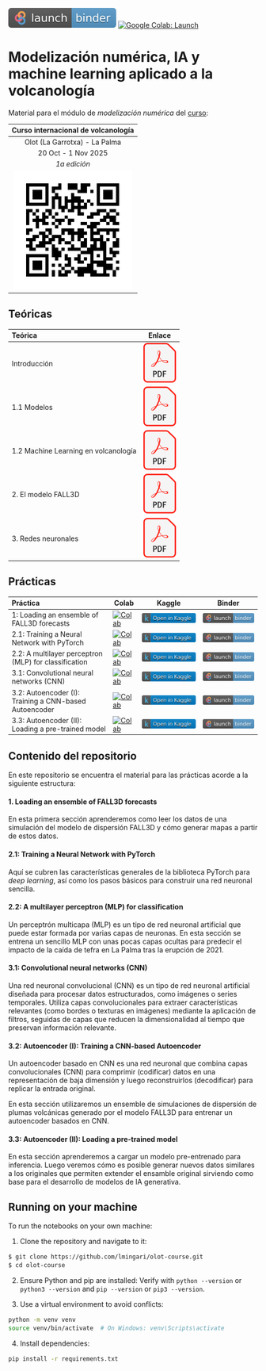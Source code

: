 [![Binder][binder-badge]](https://mybinder.org/v2/gh/lmingari/olot-course/master)
[![Google Colab: Launch][colab-launch]](https://colab.research.google.com/github/lmingari/olot-course/blob/master/)

# Modelización numérica, IA y machine learning aplicado a la volcanología

Material para el módulo de _modelización numérica_ del [curso][web]:

| __Curso internacional de volcanología__ |
| :-------------------------------------: |
| Olot (La Garrotxa) - La Palma |
| 20 Oct - 1 Nov 2025 |
| _1a edición_ |
| <img src="figs/qr.svg" width=240> |

## Teóricas

| Teórica | Enlace |
| :------ | ------ |
| Introducción                         | [![PDF][pdf-icon]][teorica-intro] |
| 1.1 Modelos                          | [![PDF][pdf-icon]][teorica11] |
| 1.2 Machine Learning en volcanología | [![PDF][pdf-icon]][teorica12] |
| 2. El modelo FALL3D                  | [![PDF][pdf-icon]][teorica2] |
| 3. Redes neuronales                  | [![PDF][pdf-icon]][teorica3] |

## Prácticas

| Práctica | Colab | Kaggle | Binder |
| :------- | ----- | ------ | ------ |
| 1: Loading an ensemble of FALL3D forecasts             | [![Colab][colab-badge]][s1-colab]  | [![Kaggle][kaggle-badge]][s1-kaggle]  | [![Binder][binder-badge]][s1-binder]  |
| 2.1: Training a Neural Network with PyTorch            | [![Colab][colab-badge]][s21-colab] | [![Kaggle][kaggle-badge]][s21-kaggle] | [![Binder][binder-badge]][s21-binder] |
| 2.2: A multilayer perceptron (MLP) for classification  | [![Colab][colab-badge]][s22-colab] | [![Kaggle][kaggle-badge]][s22-kaggle] | [![Binder][binder-badge]][s22-binder] |
| 3.1: Convolutional neural networks (CNN)               | [![Colab][colab-badge]][s31-colab] | [![Kaggle][kaggle-badge]][s31-kaggle] | [![Binder][binder-badge]][s31-binder] |
| 3.2: Autoencoder (I): Training a CNN-based Autoencoder | [![Colab][colab-badge]][s32-colab] | [![Kaggle][kaggle-badge]][s32-kaggle] | [![Binder][binder-badge]][s32-binder] |
| 3.3: Autoencoder (II): Loading a pre-trained model     | [![Colab][colab-badge]][s33-colab] | [![Kaggle][kaggle-badge]][s33-kaggle] | [![Binder][binder-badge]][s33-binder] |

## Contenido del repositorio

En este repositorio se encuentra el material para las 
prácticas acorde a la siguiente estructura:

#### 1. Loading an ensemble of FALL3D forecasts

En esta primera sección aprenderemos como leer los datos 
de una simulación del modelo de dispersión FALL3D y cómo 
generar mapas a partir de estos datos.

#### 2.1: Training a Neural Network with PyTorch

Aquí se cubren las características generales de la 
biblioteca PyTorch para _deep learning_, así como los 
pasos básicos para construir una red neuronal sencilla.

#### 2.2: A multilayer perceptron (MLP) for classification

Un perceptrón multicapa (MLP) es un tipo de red neuronal 
artificial que puede estar formada por varias capas de neuronas. 
En esta sección se entrena un sencillo MLP con unas pocas capas 
ocultas para predecir el impacto de la caída de tefra en 
La Palma tras la erupción de 2021.

#### 3.1: Convolutional neural networks (CNN)

Una red neuronal convolucional (CNN) es un tipo de red neuronal artificial 
diseñada para procesar datos estructurados, como imágenes o series temporales. 
Utiliza capas convolucionales para extraer características relevantes 
(como bordes o texturas en imágenes) mediante la aplicación de filtros, 
seguidas de capas que reducen la dimensionalidad al tiempo que preservan información relevante.

#### 3.2: Autoencoder (I): Training a CNN-based Autoencoder

Un autoencoder basado en CNN es una red neuronal que combina capas convolucionales (CNN) 
para comprimir (codificar) datos en una representación de baja dimensión y 
luego reconstruirlos (decodificar) para replicar la entrada original. 

En esta sección utilizaremos un ensemble de simulaciones de dispersión de
plumas volcánicas generado por el modelo FALL3D para entrenar un autoencoder
basados en CNN.

#### 3.3: Autoencoder (II): Loading a pre-trained model

En esta sección aprenderemos a cargar un modelo pre-entrenado para inferencia. 
Luego veremos cómo es posible generar nuevos datos similares a los originales 
que permiten extender el ensamble original sirviendo como base para el desarrollo 
de modelos de IA generativa.

## Running on your machine

To run the notebooks on your own machine:

1. Clone the repository and navigate to it:

```bash
$ git clone https://github.com/lmingari/olot-course.git
$ cd olot-course
```

2. Ensure Python and pip are installed: Verify with `python --version` or `python3 --version` and `pip --version` or `pip3 --version`.

3. Use a virtual environment to avoid conflicts:

```bash
python -m venv venv
source venv/bin/activate  # On Windows: venv\Scripts\activate
```

4. Install dependencies:

```bash
pip install -r requirements.txt
```

[web]: https://espaicrater.com/es/cursovolcanologia/
[teorica-intro]: https://saco.csic.es/s/82DMHtD9Kt2LAXd
[teorica11]: https://saco.csic.es/s/Kodfn2bnXmWjAY9
[teorica12]: https://saco.csic.es/s/xY2Cynfw6sztRSe
[teorica2]: https://saco.csic.es/s/LqKEF3FDsKszWBf
[teorica3]: https://saco.csic.es/s/qoar9dr3pNqnqS3
[pdf-icon]: figs/PDF_icon.svg
[colab-launch]: https://img.shields.io/badge/Google%20Colab-Launch-blue.svg
[colab-badge]: https://colab.research.google.com/assets/colab-badge.svg
[kaggle-badge]: figs/kaggle_badge.svg
[binder-badge]: figs/binder_badge.svg
[s1-colab]: https://colab.research.google.com/github/lmingari/olot-course/blob/master/1-FALL3D-loading-data.ipynb
[s21-colab]: https://colab.research.google.com/github/lmingari/olot-course/blob/master/2.1-MLP-introduction.ipynb
[s22-colab]: https://colab.research.google.com/github/lmingari/olot-course/blob/master/2.2-multiclass-classifier.ipynb
[s31-colab]: https://colab.research.google.com/github/lmingari/olot-course/blob/master/3.1-CNN-introduction.ipynb
[s32-colab]: https://colab.research.google.com/github/lmingari/olot-course/blob/master/3.2-autoencoder-training.ipynb
[s33-colab]: https://colab.research.google.com/github/lmingari/olot-course/blob/master/3.3-autoencoder-loading.ipynb
[s1-kaggle]: https://kaggle.com/kernels/welcome?src=https://github.com/lmingari/olot-course/blob/master/1-FALL3D-loading-data.ipynb
[s21-kaggle]: https://kaggle.com/kernels/welcome?src=https://github.com/lmingari/olot-course/blob/master/2.1-MLP-introduction.ipynb
[s22-kaggle]: https://kaggle.com/kernels/welcome?src=https://github.com/lmingari/olot-course/blob/master/2.2-multiclass-classifier.ipynb
[s31-kaggle]: https://kaggle.com/kernels/welcome?src=https://github.com/lmingari/olot-course/blob/master/3.1-CNN-introduction.ipynb
[s32-kaggle]: https://kaggle.com/kernels/welcome?src=https://github.com/lmingari/olot-course/blob/master/3.2-autoencoder-training.ipynb
[s33-kaggle]: https://kaggle.com/kernels/welcome?src=https://github.com/lmingari/olot-course/blob/master/3.3-autoencoder-loading.ipynb
[s1-binder]: https://mybinder.org/v2/gh/lmingari/olot-course/master?urlpath=%2Fdoc%2Ftree%2F1-FALL3D-loading-data.ipynb
[s21-binder]: https://mybinder.org/v2/gh/lmingari/olot-course/master?urlpath=%2Fdoc%2Ftree%2F2.1-MLP-introduction.ipynb
[s22-binder]: https://mybinder.org/v2/gh/lmingari/olot-course/master?urlpath=%2Fdoc%2Ftree%2F2.2-multiclass-classifier.ipynb
[s31-binder]: https://mybinder.org/v2/gh/lmingari/olot-course/master?urlpath=%2Fdoc%2Ftree%2F3.1-CNN-introduction.ipynb
[s32-binder]: https://mybinder.org/v2/gh/lmingari/olot-course/master?urlpath=%2Fdoc%2Ftree%2F3.2-autoencoder-training.ipynb
[s33-binder]: https://mybinder.org/v2/gh/lmingari/olot-course/master?urlpath=%2Fdoc%2Ftree%2F3.3-autoencoder-loading.ipynb
